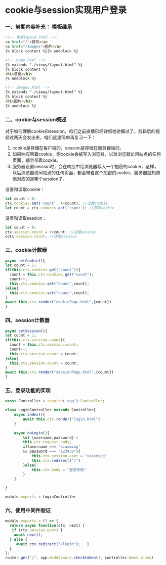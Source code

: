 # cookie与session实现用户登录

### 一、前期内容补充： 模板继承

``` html
<!-- 模板layout.html -->
<a href="/">首页</a>
<a href="/images">图片</a>
{% block content %}{% endblock %}

<!-- home.html -->
{% extends "./views/layout.html" %}
{% block content %}
<h1>首页</h1>
{% endblock %}

<!-- images.html -->
{% extends "./views/layout.html" %}
{% block content %}
<h1>图片</h1>
{% endblock %}
```

### 二、cookie与session概述

对于如何理解cookie和session，咱们之前直播已经详细地讲解过了，剪辑后的视频过两天会发出来，咱们这里简单再复习一下：

1. cookie是存储在客户端的，session是存储在服务器端的。
2. 如果响应带着cookie，则cookie会被写入浏览器，以后浏览器访问站点的任何页面，都会带着cookie。
3. 服务器设置session时，会在响应中给浏览器写入一个加密的cookie，这样，以后浏览器访问站点的任何页面，都会带着这个加密的cookie，服务器就知道他对应的是哪个session了。

设置和读取cookie：

``` js
let count = 0;
ctx.cookies.set('count', ++count); //设置cookie
let count = ctx.cookies.get('count'); //获取cookie
```

设置和读取session：

``` js
let count = 0;
ctx.session.count = ++count; //设置session
cotx.session.count; //读取session

```

### 三、cookie计数器

``` js
async setCookie(){
let count = 1;
if(this.ctx.cookies.get("count")){
  count = this.ctx.cookies.get("count");
  count++;
  this.ctx.cookies.set("count",count);
}else{
  this.ctx.cookies.set("count",count);
}
await this.ctx.render("cookiePage.html",{count})
}
```

### 四、session计数器

``` js
async setSession(){
let count = 1;
if(this.ctx.session.count){
  count = this.ctx.session.count;
  count++;
  this.ctx.session.count = count;
}else{
  this.ctx.session.count = count;
}
await this.ctx.render("sessionPage.html",{count})
}
```

### 五、登录功能的实现

``` js
const Controller = require('egg').Controller;

class LoginController extends Controller{
    async index(){
        await this.ctx.render("login.html")
    }
    
    async doLogin(){
        let {username,password} = 
        this.ctx.request.body;
        if(username === "xiaoming" 
        && password === "123456"){
            this.ctx.session.user = "xiaoming"
            this.ctx.redirect("/")
        }else{
            this.ctx.body = "登录失败"
        }
    }

}

module.exports = LoginController
```

### 六、使用中间件验证

``` js
module.exports = () => {
  return async function(ctx, next) {
   if (ctx.session.user) {
    await next();
  } else {
     await ctx.redirect("/login");   }
  }
};
router.get("/", app.middleware.checktoken(), controller.home.index)
```

